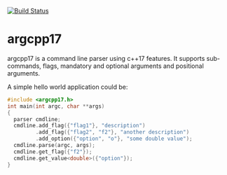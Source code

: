 [![Build Status](https://github.com/cemoktra/argcpp17/workflows/CPP/badge.svg)](https://github.com/cemoktra/argcpp17/actions?query=workflow%3ACPP)



# argcpp17
argcpp17 is a command line parser using c++17 features. It supports sub-commands, flags, mandatory and optional arguments and positional arguments.

A simple hello world application could be:
```cpp
#include <argcpp17.h>
int main(int argc, char **args)
{
  parser cmdline;
  cmdline.add_flag({"flag1"}, "description")
         .add_flag({"flag2", "f2"}, "another description")
         .add_option({"option", "o"}, "some double value");
  cmdline.parse(argc, args);
  cmdline.get_flag({"f2"});
  cmdline.get_value<double>({"option"});
}
```
